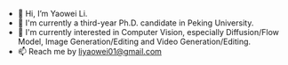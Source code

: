 - 👋 Hi, I’m Yaowei Li.
- 🔭 I'm currently a third-year Ph.D. candidate in Peking University.
- 🌱 I'm currently interested in Computer Vision, especially Diffusion/Flow Model, Image Generation/Editing and Video Generation/Editing.
- 📫 Reach me by liyaowei01@gmail.com



<!--
**liyaowei-stu/liyaowei-stu** is a ✨ _special_ ✨ repository because its `README.md` (this file) appears on your GitHub profile.
-->
